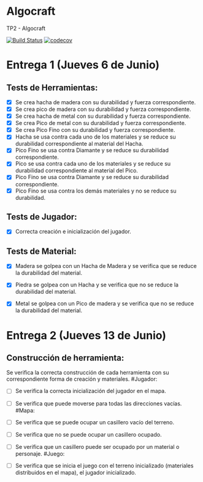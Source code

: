# Algocraft
TP2 - Algocraft

[![Build Status](https://travis-ci.org/franjday/Algocraft.svg?branch=master)](https://travis-ci.org/franjday/Algocraft)
[![codecov](https://codecov.io/gh/franjday/Algocraft/branch/master/graph/badge.svg)](https://codecov.io/gh/franjday/Algocraft)

# Entrega 1 (Jueves 6 de Junio)
## Tests de Herramientas:
  - [x] Se crea hacha de madera con su durabilidad y fuerza correspondiente.
  - [x] Se crea pico de madera con su durabilidad y fuerza correspondiente.
  - [x] Se crea hacha de metal con su durabilidad y fuerza correspondiente.
  - [x] Se crea Pico de metal con su durabilidad y fuerza correspondiente.
  - [x] Se crea Pico Fino con su durabilidad y fuerza correspondiente.
  - [x] Hacha se usa contra cada uno de los materiales y se reduce su durabilidad correspondiente al material del Hacha.
  - [x] Pico Fino se usa contra Diamante y se reduce su durabilidad correspondiente.
  - [x] Pico se usa contra cada uno de los materiales y se reduce su durabilidad correspondiente al material del Pico.
  - [x] Pico Fino se usa contra Diamante y se reduce su durabilidad correspondiente.
  - [x] Pico Fino se usa contra los demás materiales y no se reduce su durabilidad.

## Tests de Jugador:
  - [x] Correcta creación e inicialización del jugador.

## Tests de Material:
  - [x] Madera se golpea con un Hacha de Madera y se verifica que se reduce la durabilidad del material.
  - [x] Piedra se golpea con un Hacha y se verifica que no se reduce la durabilidad del material.
  - [x] Metal se golpea con un Pico de madera y se verifica que no se reduce la durabilidad del material.
  
 
# Entrega 2 (Jueves 13 de Junio)
## Construcción de herramienta:
Se verifica la correcta construcción de cada herramienta con su correspondiente forma de creación y materiales.
#Jugador:
 - [ ] Se verifica la correcta inicialización del jugador en el mapa.
 - [ ] Se verifica que puede moverse para todas las direcciones vacías.
#Mapa:
 - [ ] Se verifica que se puede ocupar un casillero vacío del terreno.
 - [ ] Se verifica que no se puede ocupar un casillero ocupado.
 - [ ] Se verifica que un casillero puede ser ocupado por un material o personaje.
#Juego:
 - [ ] Se verifica que se inicia el juego con el terreno inicializado (materiales distribuidos en el mapa), el jugador inicializado.

